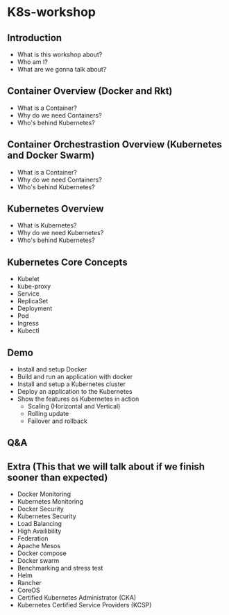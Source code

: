 # K8s-workshop

## Introduction
* What is this workshop about?
* Who am I?
* What are we gonna talk about?

## Container Overview (Docker and Rkt)
* What is a Container?
* Why do we need Containers?
* Who's behind Kubernetes?

## Container Orchestrastion Overview (Kubernetes and Docker Swarm)
* What is a Container?
* Why do we need Containers?
* Who's behind Kubernetes?

## Kubernetes Overview
* What is Kubernetes?
* Why do we need Kubernetes?
* Who's behind Kubernetes?

## Kubernetes Core Concepts
* Kubelet
* kube-proxy
* Service
* ReplicaSet
* Deployment
* Pod
* Ingress
* Kubectl

## Demo
* Install and setup Docker
* Build and run an application with docker
* Install and setup a Kubernetes cluster
* Deploy an application to the Kubernetes
* Show the features os Kubernetes in action
  * Scaling (Horizontal and Vertical)
  * Rolling update
  * Failover and rollback
  
## Q&A

## Extra (This that we will talk about if we finish sooner than expected)
* Docker Monitoring
* Kubernetes Monitoring
* Docker Security
* Kubernetes Security
* Load Balancing
* High Availibility
* Federation
* Apache Mesos
* Docker compose
* Docker swarm
* Benchmarking and stress test
* Helm
* Rancher
* CoreOS
* Certified Kubernetes Administrator (CKA)
* Kubernetes Certified Service Providers (KCSP)

